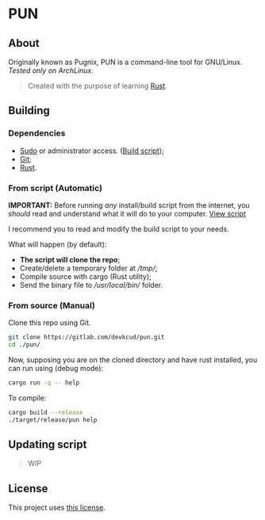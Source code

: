 # PUN

## About

Originally known as Pugnix, PUN is a command-line tool for GNU/Linux. _Tested only on ArchLinux_.

> Created with the purpose of learning [Rust](https://www.rust-lang.org/).

## Building

### Dependencies

- [Sudo](https://www.sudo.ws/sudo/) or administrator access. ([Build script](#from-script-automatic));
- [Git](https://git-scm.com/);
- [Rust](https://www.rust-lang.org/).

### From script (Automatic)

**IMPORTANT:** Before running _any_ install/build script from the internet, you _should_ read and understand what it will do to your computer. [View script](build.sh)

I recommend you to read and modify the build script to your needs.

What will happen (by default):

- **The script will clone the repo**;
- Create/delete a temporary folder at _/tmp/_;
- Compile source with cargo (Rust utility);
- Send the binary file to _/usr/local/bin/_ folder.

### From source (Manual)

Clone this repo using Git.

```sh
git clone https://gitlab.com/devkcud/pun.git
cd ./pun/
```

Now, supposing you are on the cloned directory and have rust installed, you can run using (debug mode):

```sh
cargo run -q -- help
```

To compile:

```sh
cargo build --release
./target/release/pun help
```

## Updating script

> WIP

## License

This project uses [this license](./LICENSE).
